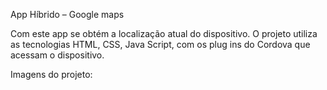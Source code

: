 App Híbrido – Google maps 

Com este app se obtém a localização atual do dispositivo. O projeto utiliza as tecnologias HTML, CSS, Java Script, com os plug ins do Cordova que acessam o dispositivo.

Imagens do projeto:



